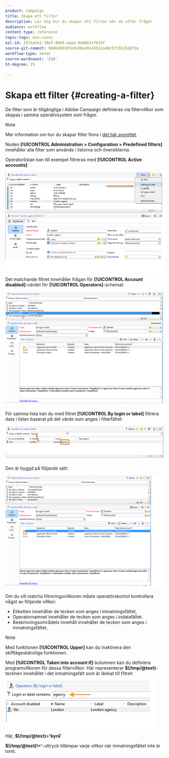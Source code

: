 ```yaml
---
product: campaign
title: Skapa ett filter
description: Lär dig hur du skapar ett filter när du utför frågor
audience: workflow
content-type: reference
topic-tags: use-cases
exl-id: 297ea1e1-39ef-4b99-aaaa-9e88611fb1bf
source-git-commit: 98d646919fedc66ee9145522ad0c5f15b25dbf2e
workflow-type: tm+mt
source-wordcount: '210'
ht-degree: 2%

---
```


# Skapa ett filter {#creating-a-filter}

De filter som är tillgängliga i Adobe Campaign definieras via filtervillkor som skapas i samma operativsystem som frågor.

>[!NOTE]
>
>Mer information om hur du skapar filter finns i [det här avsnittet](../../platform/using/filtering-options.md).

Noden **[!UICONTROL Administration > Configuration > Predefined filters]** innehåller alla filter som används i listorna och översikterna.

Operatorlistan kan till exempel filtreras med **[!UICONTROL Active accounts]**:

![](assets/query_editor_filter_sample_1.png)

Det matchande filtret innehåller frågan för **[!UICONTROL Account disabled]**-värdet för **[!UICONTROL Operators]**-schemat:

![](assets/query_editor_filter_sample_2.png)

För samma lista kan du med filtret **[!UICONTROL By login or label]** filtrera data i listan baserat på det värde som anges i filterfältet:

![](assets/query_editor_filter_sample_3.png)

Den är byggd på följande sätt:

![](assets/query_editor_filter_sample_4.png)

Om du vill matcha filtreringsvillkoren måste operatörskontot kontrollera något av följande villkor:

* Etiketten innehåller de tecken som anges i inmatningsfältet,
* Operatornamnet innehåller de tecken som anges i indatafältet.
* Beskrivningsområdets innehåll innehåller de tecken som anges i inmatningsfältet.

>[!NOTE]
>
>Med funktionen **[!UICONTROL Upper]** kan du inaktivera den skiftlägeskänsliga funktionen.

Med **[!UICONTROL Taken into account if]**-kolumnen kan du definiera programvillkoren för dessa filtervillkor. Här representerar **$(/tmp/@text)**-tecknen innehållet i det inmatningsfält som är länkat till filtret:

![](assets/query_editor_filter_sample_5.png)

Här, **$(/tmp/@text)=&#39;byrå&#39;**

**$(/tmp/@text)!=&#39;**-uttryck tillämpar varje villkor när inmatningsfältet inte är tomt.
